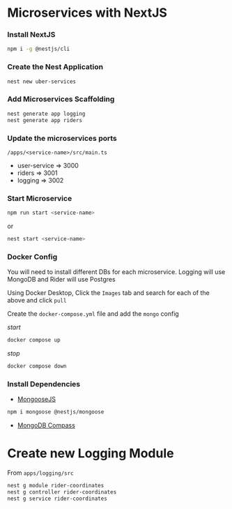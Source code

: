 # Microservices with NextJS

### Install NextJS
```bash
npm i -g @nestjs/cli
```

### Create the Nest Application
```bash
nest new uber-services
```

### Add Microservices Scaffolding
```bash
nest generate app logging
nest generate app riders
```

### Update the microservices ports
`/apps/<service-name>/src/main.ts`
- user-service => 3000
- riders => 3001
- logging => 3002

### Start Microservice
```bash
npm run start <service-name>
```

or
```bash
nest start <service-name>
```

### Docker Config
You will need to install different DBs for each microservice.
Logging will use MongoDB and Rider will use Postgres

Using Docker Desktop, Click the `Images` tab and search for each of the above and click `pull`

Create the `docker-compose.yml` file and add the `mongo` config

_start_
```bash
docker compose up
```

_stop_
```bash
docker compose down
```


### Install Dependencies

- [MongooseJS](https://mongoosejs.com/docs/index.html)
```bash
npm i mongoose @nestjs/mongoose
```

- [MongoDB Compass](https://www.mongodb.com/try/download/compass)


# Create new Logging Module

From `apps/logging/src`
```bash
nest g module rider-coordinates
nest g controller rider-coordinates
nest g service rider-coordinates
```